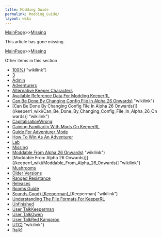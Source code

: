 ```yaml
---
title: Modding Guide
permalink: Modding_Guide/
layout: wiki
---
```


[MainPage](/keeperrl_wiki/ "wikilink")>>[Missing](/keeperrl_wiki/Missing "wikilink")


This article has gone missing.

[MainPage](/keeperrl_wiki/ "wikilink")>>[Missing](/keeperrl_wiki/Missing "wikilink")

Other items in this section
-    [100%)](/keeperrl_wiki/100%) "wikilink")
-    [3](/keeperrl_wiki/3 "wikilink")
-    [Admin](/keeperrl_wiki/Admin "wikilink")
-    [Adventurers ](/keeperrl_wiki/Adventurers_ "wikilink")
-    [Alternative Keeper Characters](/keeperrl_wiki/Alternative_Keeper_Characters "wikilink")
-    [Available Reference Data For Modding KeeperRL](/keeperrl_wiki/Available_Reference_Data_For_Modding_KeeperRL "wikilink")
-    [Can Be Done By Changing Config File In Alpha 26 Onwards)](/keeperrl_wiki/Can_Be_Done_By_Changing_Config_File_In_Alpha_26_Onwards) "wikilink")
-    [Can Be Done By Changing Config File In Alpha 26 Onwards)]](/keeperrl_wiki/Can_Be_Done_By_Changing_Config_File_In_Alpha_26_Onwards)] "wikilink")
-    [CapitalisationWrong](/keeperrl_wiki/CapitalisationWrong "wikilink")
-    [Gaining Familiarity With Mods On KeeperRL](/keeperrl_wiki/Gaining_Familiarity_With_Mods_On_KeeperRL "wikilink")
-    [Guide For Adventurer Mode](/keeperrl_wiki/Guide_For_Adventurer_Mode "wikilink")
-    [How To Win As An Adventurer](/keeperrl_wiki/How_To_Win_As_An_Adventurer "wikilink")
-    [Lab](/keeperrl_wiki/Lab "wikilink")
-    [Missing](/keeperrl_wiki/Missing "wikilink")
-    [Moddable From Alpha 26 Onwards)](/keeperrl_wiki/Moddable_From_Alpha_26_Onwards) "wikilink")
-    [Moddable From Alpha 26 Onwards)]](/keeperrl_wiki/Moddable_From_Alpha_26_Onwards)] "wikilink")
-    [Mushrooms](/keeperrl_wiki/Mushrooms "wikilink")
-    [Older Versions](/keeperrl_wiki/Older_Versions "wikilink")
-    [Ranged Resistance](/keeperrl_wiki/Ranged_Resistance "wikilink")
-    [Releases](/keeperrl_wiki/Releases "wikilink")
-    [Rooms Guide](/keeperrl_wiki/Rooms_Guide "wikilink")
-    [Sounds Good) [Keeperman]](/keeperrl_wiki/Sounds_Good)_[Keeperman] "wikilink")
-    [Understanding The File Formats For KeeperRL](/keeperrl_wiki/Understanding_The_File_Formats_For_KeeperRL "wikilink")
-    [Unfinished](/keeperrl_wiki/Unfinished "wikilink")
-    [User TalkKeeperman](/keeperrl_wiki/User_TalkKeeperman "wikilink")
-    [User TalkOwen](/keeperrl_wiki/User_TalkOwen "wikilink")
-    [User TalkRed Kangaroo](/keeperrl_wiki/User_TalkRed_Kangaroo "wikilink")
-    [UTC)](/keeperrl_wiki/UTC) "wikilink")
-    [[talk]](/keeperrl_wiki/[talk] "wikilink")
